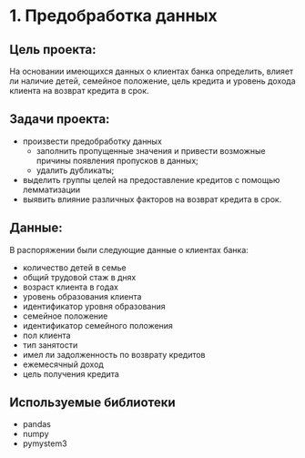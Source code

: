 # 1. Предобработка данных #
## Цель проекта: ## 
На основании имеющихся данных о клиентах банка определить, влияет ли наличие детей, семейное положение, цель кредита и уровень дохода клиента на возврат кредита в срок. 
## Задачи проекта: ##
- произвести предобработку данных
  - заполнить пропущенные значения и привести возможные причины появления пропусков в данных;
  - удалить дубликаты;
- выделить группы целей на предоставление кредитов с помощью лемматизации
- выявить влияние различных факторов на возврат кредита в срок.
## Данные: ##
В распоряжении были следующие данные о клиентах банка: 

- количество детей в семье
- общий трудовой стаж в днях
-  возраст клиента в годах
-  уровень образования клиента
-  идентификатор уровня образования
-  семейное положение
-  идентификатор семейного положения
-  пол клиента
-  тип занятости
-  имел ли задолженность по возврату кредитов
-  ежемесячный доход
-  цель получения кредита
## Используемые библиотеки ##
- pandas
- numpy
- pymystem3
